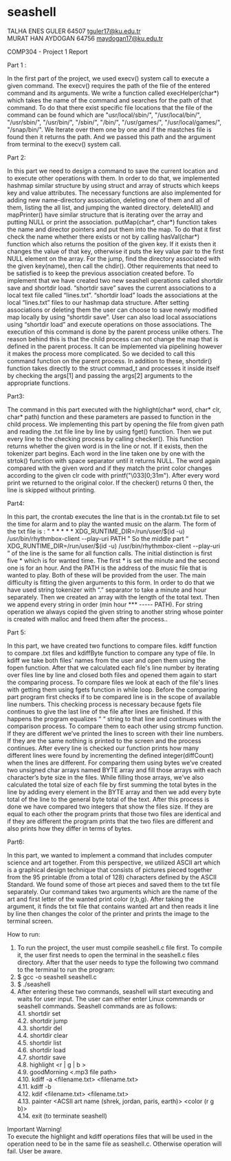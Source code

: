 # seashell  

TALHA ENES GULER 64507 tguler17@ku.edu.tr  
MURAT HAN AYDOGAN 64756 maydogan17@ku.edu.tr  

COMP304 - Project 1 Report

Part 1 :

In the first part of the project, we used execv() system call to execute a given command. The
execv() requires the path of the flie of the entered command and its arguments. We write a
function called execHelper(char*) which takes the name of the command and searches for the
path of that command. To do that there exist specific file locations that the file of the
command can be found which are "usr/local/sbin/", "/usr/local/bin/", "/usr/sbin/", "/usr/bin/",
"/sbin/", "/bin/", "/usr/games/", "/usr/local/games/", "/snap/bin/". We Iterate over them one by
one and if the mastches file is found then it returns the path. And we passed this path and the
argument from terminal to the execv() system call.

Part 2:

In this part we need to design a command to save the current location and to execute other
operations with them. In order to do that, we implemented hashmap similar structure by using
struct and array of structs which keeps key and value attributes. The necessary functions are
also implemented for adding new name-directory association, deleting one of them and all of
them, listing the all list, and jumping the wanted directory. deleteAll() and mapPrinter() have
similar structure that is iterating over the array and putting NULL or print the association.
putMap(char*, char*) function takes the name and director pointers and put them into the
map. To do that it first check the name whether there exists or not by calling hasVal(char*)
function which also returns the position of the given key. If it exists then it changes the value
of that key, otherwise it puts the key value pair to the first NULL element on the array. For
the jump, find the directory associated with the given key(name), then call the chdir().
Other requirements that need to be satisfied is to keep the previous association created before.
To implement that we have created two new seashell operations called shortdir save and
shortdir load. “shortdir save” saves the current associations to a local text file called
“lines.txt”. “shortdir load” loads the associations at the local “lines.txt” files to our hashmap
data structure. After setting associations or deleting them the user can choose to save newly
modified map locally by using “shortdir save”. User can also load local associations using
“shortdir load” and execute operations on those associations.
The execution of this command is done by the parent process unlike others. The reason
behind this is that the child process can not change the map that is defined in the parent
process. It can be implemented via pipelining however it makes the process more
complicated. So we decided to call this command function on the parent process.
In addition to these, shortdir() function takes directly to the struct commad_t and processes it
inside itself by checking the args[1] and passing the args[2] arguments to the appropriate
functions.

Part3:

The command in this part executed with the highlight(char* word, char* clr, char* path)
function and these parameters are passed to function in the child process. We implementing
this part by opening the file from given path and reading the .txt file line by line by using
fget() function. Then we put every line to the checking process by calling checker(). This
function returns whether the given word is in the line or not. If it exists, then the tokenizer
part begins. Each word in the line taken one by one with the strtok() function with space
separator until it returns NULL. The word again compared with the given word and if they
match the print color changes according to the given clr code with printf("\033[0;31m").
After every word print we returned to the original color. If the checker() returns 0 then, the
line is skipped without printing.

Part4:

In this part, the crontab executes the line that is in the crontab.txt file to set the time for alarm
and to play the wanted music on the alarm. The form of the txt file is :
" * * * * * XDG_RUNTIME_DIR=/run/user/$(id -u) /usr/bin/rhythmbox-client --play-uri
PATH " 
So the middle part “ XDG_RUNTIME_DIR=/run/user/$(id -u) /usr/bin/rhythmbox-client
--play-uri ” of the line is the same for all function calls. The initial distinction is first five *
which is for wanted time. The first * is set the minute and the second one is for an hour. And
the PATH is the address of the music file that is wanted to play. Both of these will be
provided from the user.
The main difficulty is fitting the given arguments to this form. In order to do that we have
used string tokenizer with “.” separator to take a minute and hour separately. Then we created
an array with the length of the total text. Then we append every string in order (min hour *** ----- PATH). For string operation we always copied the given string to another string whose
pointer is created with malloc and freed them after the process..

Part 5:

In this part, we have created two functions to compare files. kdiff function to compare .txt
files and kdiffByte function to compare any type of file. In kdiff we take both files’ names
from the user and open them using the fopen function. After that we calculated each file's line
number by iterating over files line by line and closed both files and opened them again to
start the comparing process. To compare files we look at each of the file's lines with getting
them using fgets function in while loop. Before the comparing part program first checks if to
be compared line is in the scope of available line numbers. This checking process is
necessary because fgets file continues to give the last line of the file after lines are finished. If
this happens the program equalizes “ “ string to that line and continues with the comparison
process. To compare them to each other using strcmp function. If they are different we’ve
printed the lines to screen with their line numbers. If they are the same nothing is printed to
the screen and the process continues. After every line is checked our function prints how
many different lines were found by incrementing the defined integer(diffCount) when the
lines are different. For comparing them using bytes we’ve created two unsigned char arrays
named BYTE array and fill those arrays with each character’s byte size in the files. While
filling those arrays, we’ve also calculated the total size of each file by first summing the total
bytes in the line by adding every element in the BYTE array and then we add every byte total
of the line to the general byte total of the text. After this process is done we have compared
two integers that show the files size. If they are equal to each other the program prints that
those two files are identical and if they are different the program prints that the two files are
different and also prints how they differ in terms of bytes.

Part6:

In this part, we wanted to implement a command that includes computer science and art
together. From this perspective, we utilized ASCII art which is a graphical design technique
that consists of pictures pieced together from the 95 printable (from a total of 128) characters
defined by the ASCII Standard. We found some of those art pieces and saved them to the txt
file separately. Our command takes two arguments which are the name of the art and first
letter of the wanted print color (r,b,g). After taking the argument, it finds the txt file that
contains wanted art and then reads it line by line then changes the color of the printer and
prints the image to the terminal screen.

How to run:

1. To run the project, the user must compile seashell.c file first. To compile it, the user
first needs to open the terminal in the seashell.c files directory. After that the user
needs to type the following two command to the terminal to run the program:  
2. $ gcc -o seashell seashell.c  
3. $ ./seashell  
4. After entering these two commands, seashell will start executing and waits for user
input. The user can either enter Linux commands or seashell commands. Seashell
commands are as follows:  
4.1. shortdir set <name>  
4.2. shortdir jump <name>  
4.3. shortdir del <name>  
4.4. shortdir clear  
4.5. shortdir list  
4.6. shortdir load  
4.7. shortdir save  
4.8. highlight <word> <r | g | b > <filename>  
4.9. goodMorning <time> <.mp3 file path>  
4.10. kdiff -a <filename.txt> <filename.txt>  
4.11. kdiff -b <filename> <filename>  
4.12. kdif <filename.txt> <filename.txt>  
4.13. painter <ACSII art name (shrek, jordan, paris, earth)> <color (r g b)>  
4.14. exit (to terminate seashell)  

Important Warning!  
To execute the highlight and kdiff operations files that will be used in the operation need to
be in the same file as seashell.c. Otherwise operation will fail. User be aware.
